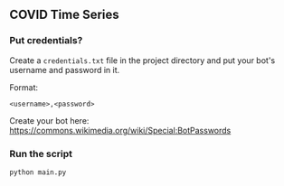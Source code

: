 ## COVID Time Series

### Put credentials? 
Create a `credentials.txt` file in the project directory and put your bot's username and password in it. 

Format: 

```
<username>,<password>
```

Create your bot here: 
https://commons.wikimedia.org/wiki/Special:BotPasswords

### Run the script

```
python main.py
```